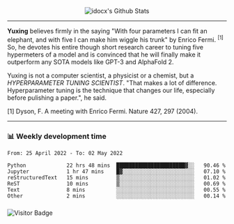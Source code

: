 <div align="center">
    <img align="center" src="https://github-readme-stats.vercel.app/api?username=idocx&show_icons=true&count_private=true&hide_border=true" alt="idocx's Github Stats"></img>
</div>

---

**Yuxing** believes firmly in the saying "With four parameters I can fit an elephant, and with five I can make him wiggle his trunk" by Enrico Fermi. <sup>[1]</sup> So, he devotes his entire though short research career to tuning five hypermeters of a model and is convinced that he will finally make it outperform any SOTA models like GPT-3 and AlphaFold 2.

Yuxing is not a computer scientist, a physicist or a chemist, but a *HYPERPARAMETER TUNING SCIENTIST*. "That makes a lot of difference. Hyperparameter tuning is the technique that changes our life, especially before pulishing a paper.", he said.

[1] Dyson, F. A meeting with Enrico Fermi. Nature 427, 297 (2004).


---

### 📊 Weekly development time
<!--START_SECTION:waka-->

```text
From: 25 April 2022 - To: 02 May 2022

Python             22 hrs 48 mins  ██████████████████████▓░░   90.46 %
Jupyter            1 hr 47 mins    █▓░░░░░░░░░░░░░░░░░░░░░░░   07.10 %
reStructuredText   15 mins         ▒░░░░░░░░░░░░░░░░░░░░░░░░   01.02 %
ReST               10 mins         ▒░░░░░░░░░░░░░░░░░░░░░░░░   00.69 %
Text               8 mins          ░░░░░░░░░░░░░░░░░░░░░░░░░   00.55 %
Other              2 mins          ░░░░░░░░░░░░░░░░░░░░░░░░░   00.14 %
```

<!--END_SECTION:waka-->

### 

![Visitor Badge](https://visitor-badge.laobi.icu/badge?page_id=idocx.idocx)